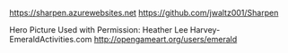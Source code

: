 ﻿https://sharpen.azurewebsites.net
https://github.com/jwaltz001/Sharpen


Hero Picture Used with Permission:
Heather Lee Harvey- EmeraldActivities.com http://opengameart.org/users/emerald

